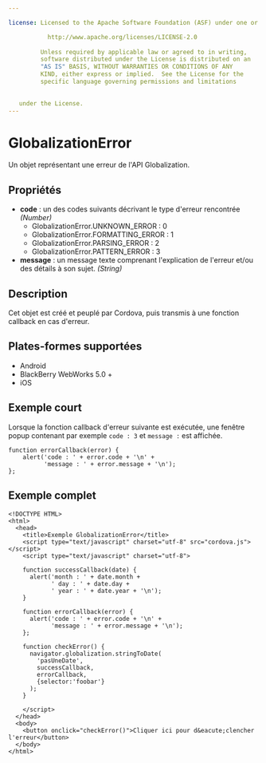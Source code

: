 ```yaml
---

license: Licensed to the Apache Software Foundation (ASF) under one or more contributor license agreements. See the NOTICE file distributed with this work for additional information regarding copyright ownership. The ASF licenses this file to you under the Apache License, Version 2.0 (the "License"); you may not use this file except in compliance with the License. You may obtain a copy of the License at

           http://www.apache.org/licenses/LICENSE-2.0
    
         Unless required by applicable law or agreed to in writing,
         software distributed under the License is distributed on an
         "AS IS" BASIS, WITHOUT WARRANTIES OR CONDITIONS OF ANY
         KIND, either express or implied.  See the License for the
         specific language governing permissions and limitations
    

   under the License.
---
```


# GlobalizationError

Un objet représentant une erreur de l'API Globalization.

## Propriétés

*   **code** : un des codes suivants décrivant le type d'erreur rencontrée *(Number)* 
    *   GlobalizationError.UNKNOWN_ERROR : 0
    *   GlobalizationError.FORMATTING_ERROR : 1
    *   GlobalizationError.PARSING_ERROR : 2
    *   GlobalizationError.PATTERN_ERROR : 3
*   **message** : un message texte comprenant l'explication de l'erreur et/ou des détails à son sujet. *(String)*

## Description

Cet objet est créé et peuplé par Cordova, puis transmis à une fonction callback en cas d'erreur.

## Plates-formes supportées

*   Android
*   BlackBerry WebWorks 5.0 +
*   iOS

## Exemple court

Lorsque la fonction callback d'erreur suivante est exécutée, une fenêtre popup contenant par exemple `code : 3` et `message :` est affichée.

    function errorCallback(error) {
        alert('code : ' + error.code + '\n' +
              'message : ' + error.message + '\n');
    };
    

## Exemple complet

    <!DOCTYPE HTML>
    <html>
      <head>
        <title>Exemple GlobalizationError</title>
        <script type="text/javascript" charset="utf-8" src="cordova.js"></script>
        <script type="text/javascript" charset="utf-8">
    
        function successCallback(date) {
          alert('month : ' + date.month +
                ' day : ' + date.day +
                ' year : ' + date.year + '\n');
        }
    
        function errorCallback(error) {
          alert('code : ' + error.code + '\n' +
                'message : ' + error.message + '\n');
        };
    
        function checkError() {
          navigator.globalization.stringToDate(
            'pasUneDate',
            successCallback,
            errorCallback,
            {selector:'foobar'}
          );
        }
    
        </script>
      </head>
      <body>
        <button onclick="checkError()">Cliquer ici pour d&eacute;clencher l'erreur</button>
      </body>
    </html>
